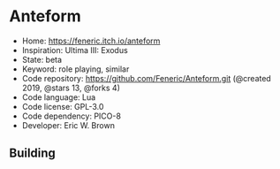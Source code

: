 # Anteform

- Home: https://feneric.itch.io/anteform
- Inspiration: Ultima III: Exodus
- State: beta
- Keyword: role playing, similar
- Code repository: https://github.com/Feneric/Anteform.git (@created 2019, @stars 13, @forks 4)
- Code language: Lua
- Code license: GPL-3.0
- Code dependency: PICO-8
- Developer: Eric W. Brown

## Building
